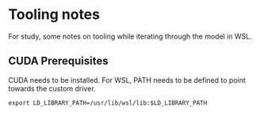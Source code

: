 # Tooling notes

For study, some notes on tooling while iterating through the model in WSL.

## CUDA Prerequisites

CUDA needs to be installed. For WSL, PATH needs to be defined to point towards the custom driver. 

```
export LD_LIBRARY_PATH=/usr/lib/wsl/lib:$LD_LIBRARY_PATH
```